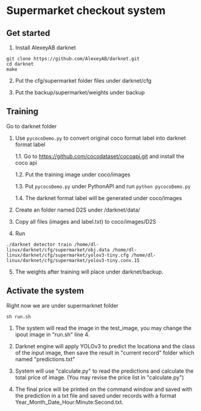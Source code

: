 # Supermarket checkout system


## Get started

1. Install AlexeyAB darknet
```
git clone https://github.com/AlexeyAB/darknet.git
cd darknet
make
```

2. Put the cfg/supermarket folder files  under darknet/cfg

3. Put the backup/supermarket/weights under backup

## Training 

Go to darknet folder

1. Use `pycocoDemo.py` to convert original coco format label into darknet format label 

    1.1. Go to https://github.com/cocodataset/cocoapi.git and install the coco api
  
    1.2. Put the training image under coco/images
  
    1.3. Put `pycocoDemo.py` under PythonAPI and run `python pycocoDemo.py`
  
    1.4. The darknet format label will be generated under coco/images

2. Create an folder named D2S under /darknet/data/

3. Copy all files (images and label.txt) to coco/images/D2S

4. Run

```
./darknet detector train /home/dl-linux/darknet/cfg/supermarket/obj.data /home/dl-linux/darknet/cfg/supermarket/yolov3-tiny.cfg /home/dl-linux/darknet/cfg/supermarket/yolov3-tiny.conv.15
```

5. The weights after training will place under darknet/backup.

## Activate the system

Right now we are under supermarknet folder

```
sh run.sh
```
1. The system will read the image in the test_image, you may change the ipout image in "run.sh" line 4.

2. Darknet engine will apply YOLOv3 to predict the locationa and the class of the input image, then save the result in "current record" folder which named "predictions.txt"

3. System will use "calculate.py" to read the predictions and calculate the total price of image. (You may revise the price list in "calculate.py")

4. The final price will be printed on the command window and saved with the prediction in a txt file and saved under records with a format Year_Month_Date_Hour:Minute:Second.txt.




